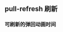 <div class="demo-header">
<p class="overviewicon">
  <span class="wapi-ui-pull-refresh"/>
</p>

## pull-refresh 刷新

<mobile-uxlink widget-name="PullRefresh"></mobile-uxlink>
</div>

### 可刷新的弹回动画时间

<mobile-view link="pull-refresh/animation-duration"></mobile-view>

<br>
